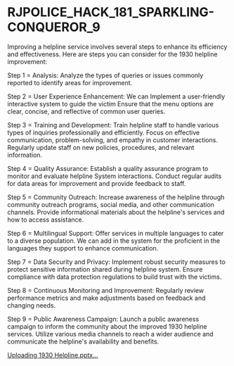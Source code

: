 # RJPOLICE_HACK_181_SPARKLING-CONQUEROR_9

Improving a helpline service involves several steps to enhance its efficiency and effectiveness. Here are steps you can consider for the 1930 helpline improvement:

Step 1 = Analysis:
          Analyze the types of queries or issues commonly reported to identify areas for improvement.
          
Step 2 = User Experience Enhancement:
          We can Implement a user-friendly interactive system to guide the victim
          Ensure that the menu options are clear, concise, and reflective of common user queries.

Step 3 = Training and Development:
          Train helpline staff to handle various types of inquiries professionally and efficiently.
          Focus on effective communication, problem-solving, and empathy in customer interactions.
          Regularly update staff on new policies, procedures, and relevant information.
          
Step 4 = Quality Assurance:
          Establish a quality assurance program to monitor and evaluate helpline System interactions.
          Conduct regular audits for data areas for improvement and provide feedback to staff.

Step 5 = Community Outreach:
          Increase awareness of the helpline through community outreach programs, social media, and other communication channels.
          Provide informational materials about the helpline's services and how to access assistance.

Step 6 = Multilingual Support:
          Offer services in multiple languages to cater to a diverse population.
          We can add in the system for the proficient in the languages they support to enhance communication.

Step 7 = Data Security and Privacy:
          Implement robust security measures to protect sensitive information shared during helpline system.
          Ensure compliance with data protection regulations to build trust with the victims.

Step 8 = Continuous Monitoring and Improvement:
          Regularly review performance metrics and make adjustments based on feedback and changing needs.

Step 9 = Public Awareness Campaign:
          Launch a public awareness campaign to inform the community about the improved 1930 helpline services.
          Utilize various media channels to reach a wider audience and communicate the helpline's availability and benefits.

[Uploading 1930 Helpline.pptx…]()






